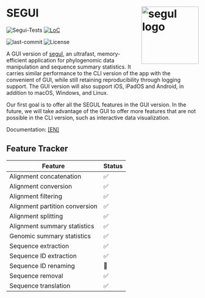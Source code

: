 # SEGUI <img src="https://raw.githubusercontent.com/hhandika/segui/main/assets/launcher/iconDesktop.png" alt="segul logo" align="right" width="150"/>

![Segui-Tests](https://github.com/hhandika/segui/workflows/SEGUI-Tests/badge.svg)
[![LoC](https://tokei.rs/b1/github/hhandika/segui?category=code)](https://github.com/XAMPPRocky/tokei)

<!-- ![GH-Downloads](https://img.shields.io/github/downloads/hhandika/segui/total?color=blue&label=gh-release-downloads) -->

![last-commit](https://img.shields.io/github/last-commit/hhandika/segui)
![License](https://img.shields.io/github/license/hhandika/segui)

A GUI version of [segul](https://github.com/hhandika/segul), an ultrafast, memory-efficient application for phylogenomic data manipulation and sequence summary statistics. It carries similar performance to the CLI version of the app with the convenient of GUI, while still retaining reproducibility through logging support. The GUI version will also support iOS, iPadOS and Android, in addition to macOS, Windows, and Linux.

Our first goal is to offer all the SEGUL features in the GUI version. In the future, we will take advantage of the GUI to offer more features that are not possible in the CLI version, such as interactive data visualization.

Documentation: [[EN]](https://segul.app)

## Feature Tracker

| Feature                        | Status             |
| ------------------------------ | ------------------ |
| Alignment concatenation        | :white_check_mark: |
| Alignment conversion           | :white_check_mark: |
| Alignment filtering            | :white_check_mark: |
| Alignment partition conversion | :white_check_mark: |
| Alignment splitting            | :white_check_mark: |
| Alignment summary statistics   | :white_check_mark: |
| Genomic summary statistics     | :white_check_mark: |
| Sequence extraction            | :white_check_mark: |
| Sequence ID extraction         | :white_check_mark: |
| Sequence ID renaming           | :wrench:           |
| Sequence removal               | :white_check_mark: |
| Sequence translation           | :white_check_mark: |
